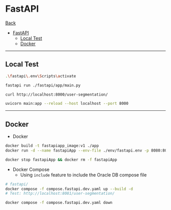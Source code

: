 # FastAPI

[Back](../../../README.md)

- [FastAPI](#fastapi)
  - [Local Test](#local-test)
  - [Docker](#docker)

---

## Local Test

```sh
.\fastapi\.env\Scripts\activate

fastapi run ./fastapi/app/main.py

curl http://localhost:8000/user-segmentation/

uvicorn main:app --reload --host localhost --port 8000
```

---

## Docker

- Docker

```sh
docker build -t fastapiapp_image:v1 ./app
docker run -d --name fastapiApp --env-file ./env/fastapi.env -p 8080:8000 fastapiapp_image:v1

docker stop fastapiApp && docker rm -f fastapiApp
```

- Docker Compose
  - Using `include` feature to include the Oracle DB compose file

```sh
# fastapi/
docker compose -f compose.fastapi.dev.yaml up --build -d
# Test: http://localhost:8081/user-segmentation/

docker compose -f compose.fastapi.dev.yaml down
```
